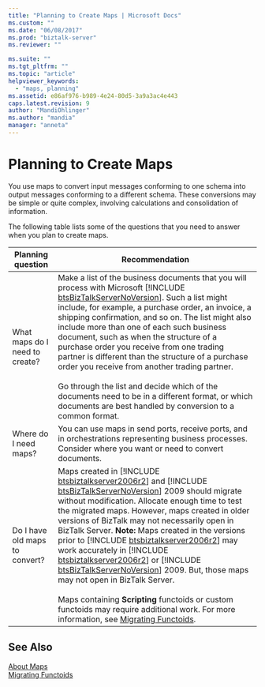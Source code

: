 ```yaml
---
title: "Planning to Create Maps | Microsoft Docs"
ms.custom: ""
ms.date: "06/08/2017"
ms.prod: "biztalk-server"
ms.reviewer: ""

ms.suite: ""
ms.tgt_pltfrm: ""
ms.topic: "article"
helpviewer_keywords: 
  - "maps, planning"
ms.assetid: e86af976-b989-4e24-80d5-3a9a3ac4e443
caps.latest.revision: 9
author: "MandiOhlinger"
ms.author: "mandia"
manager: "anneta"
---
```

# Planning to Create Maps
You use maps to convert input messages conforming to one schema into output messages conforming to a different schema. These conversions may be simple or quite complex, involving calculations and consolidation of information.  

 The following table lists some of the questions that you need to answer when you plan to create maps.  


|       Planning question        |                                                                                                                                                                                                                                                                                                                                                                                                                                                                                  Recommendation                                                                                                                                                                                                                                                                                                                                                                                                                                                                                  |
|--------------------------------|----------------------------------------------------------------------------------------------------------------------------------------------------------------------------------------------------------------------------------------------------------------------------------------------------------------------------------------------------------------------------------------------------------------------------------------------------------------------------------------------------------------------------------------------------------------------------------------------------------------------------------------------------------------------------------------------------------------------------------------------------------------------------------------------------------------------------------------------------------------------------------------------------------------------------------------------------------------------------------|
| What maps do I need to create? |                                                                                                                                 Make a list of the business documents that you will process with Microsoft [!INCLUDE [btsBizTalkServerNoVersion](../includes/btsbiztalkservernoversion-md.md)]. Such a list might include, for example, a purchase order, an invoice, a shipping confirmation, and so on. The list might also include more than one of each such business document, such as when the structure of a purchase order you receive from one trading partner is different than the structure of a purchase order you receive from another trading partner.<br /><br /> Go through the list and decide which of the documents need to be in a different format, or which documents are best handled by conversion to a common format.                                                                                                                                  |
|     Where do I need maps?      |                                                                                                                                                                                                                                                                                                                                                                                                           You can use maps in send ports, receive ports, and in orchestrations representing business processes. Consider where you want or need to convert documents.                                                                                                                                                                                                                                                                                                                                                                                                            |
| Do I have old maps to convert? | Maps created in [!INCLUDE [btsbiztalkserver2006r2](../includes/btsbiztalkserver2006r2-md.md)] and [!INCLUDE [btsBizTalkServerNoVersion](../includes/btsbiztalkservernoversion-md.md)] 2009 should migrate without modification. Allocate enough time to test the migrated maps. However, maps created in older versions of BizTalk may not necessarily open in BizTalk Server. <strong>Note:</strong>  Maps created in the versions prior to [!INCLUDE [btsbiztalkserver2006r2](../includes/btsbiztalkserver2006r2-md.md)] may work accurately in [!INCLUDE [btsbiztalkserver2006r2](../includes/btsbiztalkserver2006r2-md.md)] or [!INCLUDE [btsBizTalkServerNoVersion](../includes/btsbiztalkservernoversion-md.md)] 2009. But, those maps may not open in BizTalk Server. <br /><br /> Maps containing <strong>Scripting</strong> functoids or custom functoids may require additional work. For more information, see [Migrating Functoids](../core/migrating-functoids.md). |

## See Also  
 [About Maps](../core/about-maps.md)   
 [Migrating Functoids](../core/migrating-functoids.md)